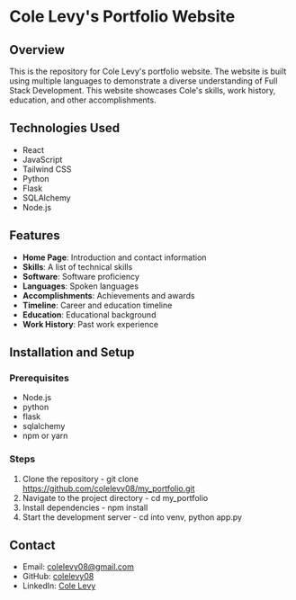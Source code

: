 # Cole Levy's Portfolio Website

## Overview
This is the repository for Cole Levy's portfolio website. The website is built using multiple languages to demonstrate a diverse understanding of Full Stack Development. This website showcases Cole's skills, work history, education, and other accomplishments.

## Technologies Used
- React
- JavaScript
- Tailwind CSS
- Python
- Flask
- SQLAlchemy
- Node.js

## Features
- **Home Page**: Introduction and contact information
- **Skills**: A list of technical skills
- **Software**: Software proficiency
- **Languages**: Spoken languages
- **Accomplishments**: Achievements and awards
- **Timeline**: Career and education timeline
- **Education**: Educational background
- **Work History**: Past work experience

## Installation and Setup

### Prerequisites
- Node.js
- python
- flask
- sqlalchemy
- npm or yarn

### Steps
1. Clone the repository - git clone https://github.com/colelevy08/my_portfolio.git
2. Navigate to the project directory - cd my_portfolio
3. Install dependencies - npm install 
4. Start the development server - cd into venv, python app.py

## Contact
- Email: [colelevy08@gmail.com](mailto:colelevy08@gmail.com)
- GitHub: [colelevy08](https://github.com/colelevy08)
- LinkedIn: [Cole Levy](https://www.linkedin.com/in/colelevy)

